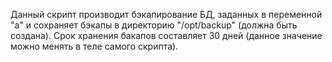 Данный скрипт производит бэкапирование БД, заданных в переменной "a" и сохраняет бэкапы в директорию "/opt/backup" (должна быть создана). Срок хранения бакапов составляет 30 дней (данное значение можно менять в теле самого скрипта).
